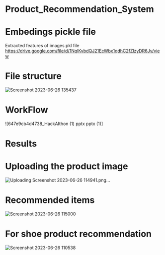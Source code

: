 # Product_Recommendation_System

# Embedings pickle file
Extracted features of images pkl file
https://drive.google.com/file/d/1NqlKvbdQJ21EcWbx1qdhC2fZlzyDR6Jv/view

# File structure
![Screenshot 2023-06-26 135437](https://github.com/Naveen3251/Product_Recommendation_System/assets/114800360/429bab85-4b2c-4deb-b9d9-e454c53c70a7)


# WorkFlow
![647e9cb4d4738_HackAIthon (1) pptx pptx (1)]


# Results
# Uploading the product image
![Uploading Screenshot 2023-06-26 114941.png…]()

# Recommended items
![Screenshot 2023-06-26 115000](https://github.com/Naveen3251/Product_Recommendation_System/assets/114800360/adb561a8-a7e6-44da-ac3b-d22b16864d51)

# For shoe product recommendation
![Screenshot 2023-06-26 110538](https://github.com/Naveen3251/Product_Recommendation_System/assets/114800360/66884fca-503a-4ff1-b8b2-a2651e5875b2)
